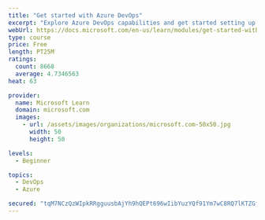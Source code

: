 ```yaml
---
title: "Get started with Azure DevOps"
excerpt: "Explore Azure DevOps capabilities and get started setting up your own organization knowing what separates elite performers from low performers."
webUrl: https://docs.microsoft.com/en-us/learn/modules/get-started-with-devops/
type: course
price: Free
length: PT25M
ratings:
  count: 8668
  average: 4.7346563
heat: 63

provider:
  name: Microsoft Learn
  domain: microsoft.com
  images:
    - url: /assets/images/organizations/microsoft.com-50x50.jpg
      width: 50
      height: 50

levels:
  - Beginner

topics:
  - DevOps
  - Azure

secured: "tqM7NCzQzWIpkRRgguusbAjYh9hQEPt696wIibYuzYQf91Ym7wC8RQ7lKTZGfCA8R0Viiyd2ny+JA0QxWq0gtUl+MwjJtV+YgxZJbspHa8dqe9DvgC/lN3aRhHhqnmUe/5ZcGmEW5RqZM4BY1/ZhPwxuftqJaebuwMRwd5Fjtxhaw/oFCGYNwMBzC2qlDo0gqehAdnWjyyCpfvEc1Szd2WgonQO0+z6ZsgFy/hVlPm+zCsh1IxTvxZDXYioq7YkxzX46yXUhJm59yQBDNCHOzMLOH1Vv0aTyyWfWvXnwk/IEDh9oaNI2BYCbTDLG8fkTEBFa0WqEIKZHS4GuLK9nJ8rcTUpd1AfPXd1SwibZJoZDYSDfmZkzNuZGZsMUf5KEpHBrtrD6JsCaAlEKfClI9M7Mkxt6cq3cHj1NdgH0lws=;xOVJzFYE5M1KsH1PzhQxlg=="
---
```



